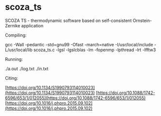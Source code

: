 # scoza_ts
SCOZA TS - thermodynamic software based on self-consistent Ornstein-Zernike application

Compiling:

gcc -Wall -pedantic -std=gnu99 -Ofast -march=native -I/usr/local/include -L/usr/local/lib scoza_ts.c -lgsl -lgslcblas -lm -fopenmp -lpthread -lrt -lfftw3

Running:

./a.out ./log.txt ./in.txt

Citing:

[https://doi.org/10.1134/S1990793114010023](https://doi.org/10.1134/S1990793114010023)
[https://doi.org/10.1088/1742-6596/653/1/012055](https://doi.org/10.1088/1742-6596/653/1/012055)
[https://doi.org/10.1016/j.phpro.2015.09.102](https://doi.org/10.1016/j.phpro.2015.09.102)
